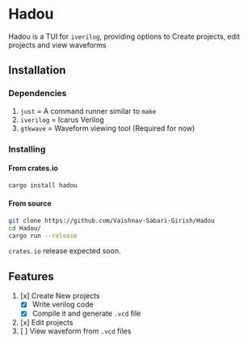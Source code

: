 # Hadou 

Hadou is a TUI for `iverilog`, providing options to Create projects, edit projects and view waveforms


## Installation

### Dependencies

1. `just` = A command runner similar to `make`
2. `iverilog` = Icarus Verilog
3. `gtkwave` = Waveform viewing tool (Required for now)

### Installing

#### From crates.io

```bash
cargo install hadou
```

#### From source

```bash
git clone https://github.com/Vaishnav-Sabari-Girish/Hadou
cd Hadou/
cargo run --release
```

`crates.io` release expected soon.

## Features 

1. [x] Create New projects
    - [x] Write verilog code
    - [x] Compile it and generate `.vcd` file
2. [x] Edit projects
3. [ ] View waveform from `.vcd` files

